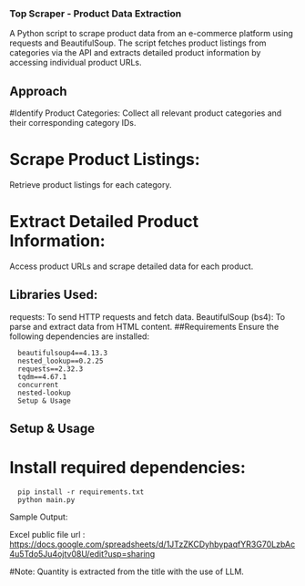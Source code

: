 ### Top Scraper - Product Data Extraction
   A Python script to scrape product data from an e-commerce platform using requests and BeautifulSoup. The script fetches product listings from categories via the API and extracts detailed product information by accessing individual product URLs.

## Approach
#Identify Product Categories:
Collect all relevant product categories and their corresponding category IDs.
# Scrape Product Listings:
Retrieve product listings for each category.
# Extract Detailed Product Information:
Access product URLs and scrape detailed data for each product.
## Libraries Used:
requests: To send HTTP requests and fetch data.
BeautifulSoup (bs4): To parse and extract data from HTML content.
##Requirements
      Ensure the following dependencies are installed:

      beautifulsoup4==4.13.3
      nested_lookup==0.2.25
      requests==2.32.3
      tqdm==4.67.1
      concurrent
      nested-lookup
      Setup & Usage
## Setup & Usage
# Install required dependencies:
      pip install -r requirements.txt
      python main.py
Sample Output:

Excel public file url : https://docs.google.com/spreadsheets/d/1JTzZKCDyhbypaqfYR3G70LzbAc4u5Tdo5Ju4ojtv08U/edit?usp=sharing

#Note: Quantity is extracted from the title with the use of LLM.
